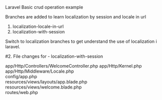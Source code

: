 Laravel Basic crud operation example

Branches are added to learn localization by session and locale in url
1. localization-locale-in-url
2. localization-with-session

Switch to localization branches to get understand the use of localization i laravel.

#2. File changes for - localization-with-session

app/Http/Controllers/WelcomeController.php 
app/Http/Kernel.php                        
app/Http/Middleware/Locale.php            
config/app.php                             
resources/views/layouts/app.blade.php      
resources/views/welcome.blade.php          
routes/web.php                            
